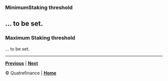 ### MinimumStaking threshold

... to be set.
------------------------------

### Maximum Staking threshold

... to be set.

---------------------

**[Previous]()** | **[Next]()**


:copyright: Quatrefinance | **[Home](https://github.com/Quatre-Finance/Q-paper#concept-overview)**